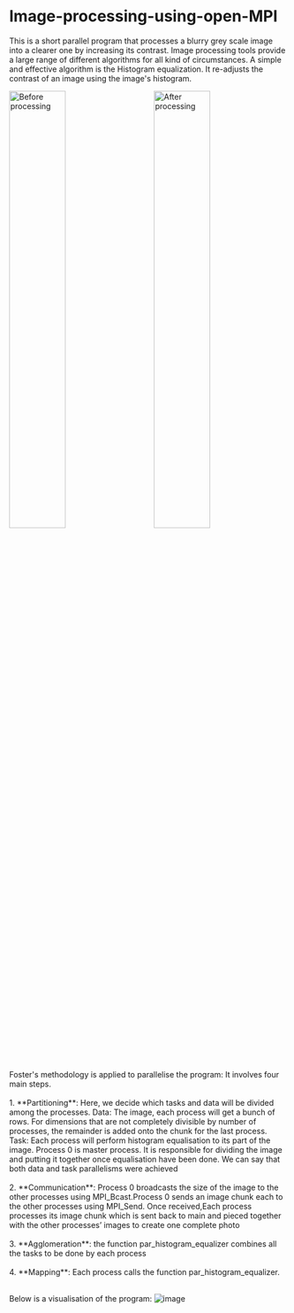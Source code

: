 # Image-processing-using-open-MPI
This is a short parallel program that processes a blurry grey scale image into a clearer one by increasing its contrast.
Image processing tools provide a large range of different algorithms for all kind of circumstances. A simple and effective algorithm is the Histogram equalization. It re-adjusts the contrast of an image using the image's histogram.
<p float="left">
<img src="https://user-images.githubusercontent.com/45368931/167435661-4a806568-0674-4026-b868-98a3b90f60c8.jpg" title="Before processing" width="45%"> 
&nbsp; &nbsp; &nbsp; &nbsp;
<img src="https://user-images.githubusercontent.com/45368931/167435932-994c7f03-923a-4e8f-9f4f-a62512173835.jpg" title="After processing"  width="45%"> 
</p>
Foster's methodology is applied to parallelise the program: It involves four main steps.<br /><br />
1. **Partitioning**:
Here, we decide which tasks and data will be divided among the processes.
Data: The image, each process will get a bunch of rows. For dimensions that are not completely divisible by number of processes, the remainder is added onto the chunk for the last process.
Task: Each process will perform histogram equalisation to its part of the image. Process 0 is master process. It is responsible for dividing the image and putting it together once equalisation have been done.
We can say that both data and task parallelisms were achieved<br /><br />
2. **Communication**:
Process 0 broadcasts the size of the image to the other processes using MPI_Bcast.Process 0 sends an image chunk each to the other processes using MPI_Send. Once received,Each process processes its image chunk which is sent back to main and pieced together with the other processes’ images to create one complete photo<br /><br />
3. **Agglomeration**:
the function par_histogram_equalizer combines all the tasks to be done by each process<br /><br />
4. **Mapping**:
Each process calls the function par_histogram_equalizer.<br /><br />

Below is a visualisation of the program:
![image](https://user-images.githubusercontent.com/45368931/167444910-ecb11db4-8b6b-4162-ac44-a722aba4c920.png)
